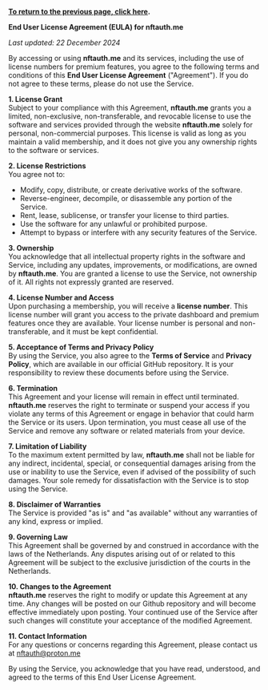 **[To return to the previous page, click here](https://github.com/nftauthme/multi-chain-token-tracker/).**

**End User License Agreement (EULA) for nftauth.me**

_Last updated: 22 December 2024_

By accessing or using **nftauth.me** and its services, including the use of license numbers for premium features, you agree to the following terms and conditions of this **End User License Agreement** ("Agreement"). If you do not agree to these terms, please do not use the Service.

**1. License Grant**  
Subject to your compliance with this Agreement, **nftauth.me** grants you a limited, non-exclusive, non-transferable, and revocable license to use the software and services provided through the website **nftauth.me** solely for personal, non-commercial purposes. This license is valid as long as you maintain a valid membership, and it does not give you any ownership rights to the software or services.

**2. License Restrictions**  
You agree not to:  
- Modify, copy, distribute, or create derivative works of the software.  
- Reverse-engineer, decompile, or disassemble any portion of the Service.  
- Rent, lease, sublicense, or transfer your license to third parties.  
- Use the software for any unlawful or prohibited purpose.  
- Attempt to bypass or interfere with any security features of the Service.  

**3. Ownership**  
You acknowledge that all intellectual property rights in the software and Service, including any updates, improvements, or modifications, are owned by **nftauth.me**. You are granted a license to use the Service, not ownership of it. All rights not expressly granted are reserved.

**4. License Number and Access**  
Upon purchasing a membership, you will receive a **license number**. This license number will grant you access to the private dashboard and premium features once they are available. Your license number is personal and non-transferable, and it must be kept confidential.

**5. Acceptance of Terms and Privacy Policy**  
By using the Service, you also agree to the **Terms of Service** and **Privacy Policy**, which are available in our official GitHub repository. It is your responsibility to review these documents before using the Service.  

**6. Termination**  
This Agreement and your license will remain in effect until terminated. **nftauth.me** reserves the right to terminate or suspend your access if you violate any terms of this Agreement or engage in behavior that could harm the Service or its users. Upon termination, you must cease all use of the Service and remove any software or related materials from your device.

**7. Limitation of Liability**  
To the maximum extent permitted by law, **nftauth.me** shall not be liable for any indirect, incidental, special, or consequential damages arising from the use or inability to use the Service, even if advised of the possibility of such damages. Your sole remedy for dissatisfaction with the Service is to stop using the Service.

**8. Disclaimer of Warranties**  
The Service is provided "as is" and "as available" without any warranties of any kind, express or implied.

**9. Governing Law**  
This Agreement shall be governed by and construed in accordance with the laws of the Netherlands. Any disputes arising out of or related to this Agreement will be subject to the exclusive jurisdiction of the courts in the Netherlands.

**10. Changes to the Agreement**  
**nftauth.me** reserves the right to modify or update this Agreement at any time. Any changes will be posted on our Github repository and will become effective immediately upon posting. Your continued use of the Service after such changes will constitute your acceptance of the modified Agreement.

**11. Contact Information**  
For any questions or concerns regarding this Agreement, please contact us at nftauth@proton.me

By using the Service, you acknowledge that you have read, understood, and agreed to the terms of this End User License Agreement.
